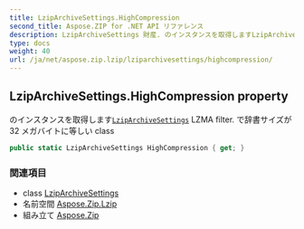 ```yaml
---
title: LzipArchiveSettings.HighCompression
second_title: Aspose.ZIP for .NET API リファレンス
description: LzipArchiveSettings 財産. のインスタンスを取得しますLzipArchiveSettings LZMA filter. で辞書サイズが 32 メガバイトに等しい class
type: docs
weight: 40
url: /ja/net/aspose.zip.lzip/lziparchivesettings/highcompression/
---
```

## LzipArchiveSettings.HighCompression property

のインスタンスを取得します[`LzipArchiveSettings`](../) LZMA filter. で辞書サイズが 32 メガバイトに等しい class

```csharp
public static LzipArchiveSettings HighCompression { get; }
```

### 関連項目

* class [LzipArchiveSettings](../)
* 名前空間 [Aspose.Zip.Lzip](../../lziparchivesettings/)
* 組み立て [Aspose.Zip](../../../)


